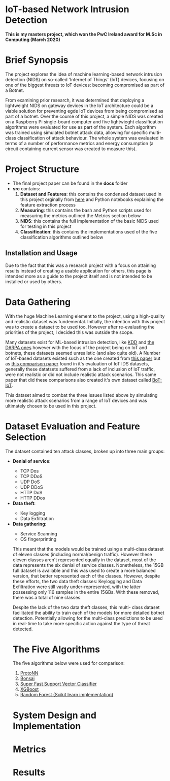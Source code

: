 # IoT-based Network Intrusion Detection

<b>This is my masters project, which won the PwC Ireland award for M.Sc in Computing (March 2020)</b>
<h1>Brief Synopsis</h1>
<p>The project explores the idea of machine learning-based network intrusion detection (NIDS) on so-called 'Internet of Things' (IoT) devices, focusing on one of the biggest threats to IoT devices: becoming compromised as part of a Botnet.</p>
<p>From examining prior research, it was determined that deploying a lightweight NIDS on gateway devices in the IoT architecture could be a viable solution for preventing egde IoT devices from being compromised as part of a botnet. Over the course of this project, a simple NIDS was created on a Raspberry Pi single-board computer and five lightwieght classification algorithms were evaluated for use as part of the system. Each algorithm was trained using simulated botnet attack data, allowing for specific multi-class classification of attack behaviour. The whole system was evaluated in terms of a number of performance metrics and energy consumption (a circuit containing current sensor was created to measure this).</p>




<h1>Project Structure</h1>
<ul>
  <li>The final project paper can be found in the <b>docs</b> folder</li>
  <li><b>src</b> contains:
    <ol>
      <li><b>Dataset and Features</b>: this contains the condensed dataset used in this project orginally from <a href="https://www.unsw.adfa.edu.au/unsw-canberra-cyber/cybersecurity/ADFA-NB15-Datasets/bot_iot.php">here</a> and Python notebooks explaining the feature extraction process</li>
      <li><b>Measuring</b>: this contains the bash and Python scripts used for measuring the metrics outlined the Metrics section below</li>
      <li><b>NIDS</b>: this contains the full implementation of the basic NIDS used for testing in this project</li>
      <li><b>Classification</b>: this contains the implementations used of the five classification algorithms outlined below</li>
    </ol>
</ul>  

<h2>Installation and Usage</h2>
<p>Due to the fact that this was a research project with a focus on attaining results instead of creating a usable application for others, this page is intended more as a guide to the project itself and is not intended to be installed or used by others.</p>

<h1>Data Gathering</h1>
  <p>With the huge Machine Learning element to the project, using a high-quality and realistic dataset was fundemental. Initially, the intention with this project was to create a dataset to be used too. However after re-evaluating the priorities of the project, I decided this was outside the scope.</p>
  <p>Many datasets exist for ML-based intrusion detection, like <a href="https://kdd.ics.uci.edu/databases/kddcup99/kddcup99.html">KDD</a> and <a href="https://www.ll.mit.edu/r-d/datasets">the DARPA ones</a> however with the focus of the project being on IoT and botnets, these datasets seemed unrealistic (and also quite old). A Number of IoT-based datasets existed such as the one created from <a href="https://arxiv.org/abs/1804.04159">this paper</a> but as <a href="https://arxiv.org/abs/1811.00701">this comparison paper</a> found in it's evaluation of IoT IDS datasets, generally these datatsets suffered from a lack of inclusion of IoT traffic, were not realistic or did not include realistic attack scenarios. This same paper that did these comparisons also created it's own dataset called <a href="https://www.unsw.adfa.edu.au/unsw-canberra-cyber/cybersecurity/ADFA-NB15-Datasets/bot_iot.php">BoT-IoT</a>.</p>
  <p>This dataset aimed to combat the three issues listed above by simulating more realistic attack scenarios from a range of IoT devices and was ultimately chosen to be used in this project.</p>
<h1>Dataset Evaluation and Feature Selection</h1>
  <p>The dataset contained ten attack classes, broken up into three main groups:</p>
  <ul>
    <li><b>Denial of service</b>:</li>
    <ul>
      <li>TCP Dos</li>
      <li>TCP DDoS</li>
      <li>UDP DoS</li>
      <li>UDP DDoS</li>
      <li>HTTP DoS</li>
      <li>HTTP DDos</li>
    </ul>  
    <li><b>Data theft</b>:</li>
    <ul>
      <li>Key logging</li>
      <li>Data Exfiltration</li>
    </ul>
      <li><b>Data gathering</b>:</li>
    <ul>
      <li>Service Scanning</li>
      <li>OS fingerprinting</li>
    </ul>
  <p></p>
  <p>This meant that the models would be trained using a multi-class dataset of eleven classes (including normal/benign traffic). However these eleven classes aren't represented equally in the dataset, most of the data represents the six denial of service classes. Nonetheless, the 15GB full dataset is available  and this was used to create a more balanced version, that better represented each of the classes. However, despite these efforts, the two data theft classes: Keylogging and Data Exfiltration were still vastly under-represented, with the latter possessing only 116 samples in the entire 15GBs. With these removed, there was a total of nine classes.
  </p>
  <p>Despite the lack of the two data theft classes, this multi- class dataset facilitated the ability to train each of the models for more detailed botnet detection. Potentially allowing for the
multi-class predictions to be used in real-time to take more specific action against the type of threat detected.
  </p>
  
<h1>The Five Algorithms</h1>
<p>The five algorithms below were used for comparison:</p>  
<ol>
  <li><a href="https://github.com/Microsoft/EdgeML/wiki/ProtoNN">ProtoNN</a></li>
  <li><a href="https://github.com/BonsaiAI">Bonsai</a></li>
  <li><a href="https://github.com/radu-dogaru/Super_Fast_Vector_Classifier">Super Fast Support Vector Classifier</a></li>
  <li><a href="https://xgboost.readthedocs.io/en/latest/">XGBoost</a></li>
  <li><a href="https://scikit-learn.org/stable/modules/generated/sklearn.ensemble.RandomForestClassifier.html">Random Forest (Scikit learn implementation)</a></li>
</ol>  
<h1>System Design and Implementation</h1>
<h1>Metrics</h1>
<h1>Results</h1>
